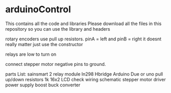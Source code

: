 # arduinoControl
This contains all the code and libraries
Please download all the files in this repository 
so you can use the library and headers

rotary encoders use pull up resistors.
pinA = left and pinB = right it doesnt really matter just use the constructor

relays are low to turn on

connect stepper motor negative pins to ground. 

parts List:
	sainsmart 2 relay module
	ln298 Hbridge
	Arduino Due or uno
	pull up/down resistors 1k
	16x2 LCD check wiring schematic
	stepper motor driver
	power supply
	boost buck converter
	


